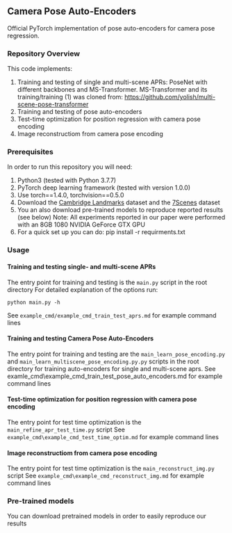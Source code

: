 ## Camera Pose Auto-Encoders
Official PyTorch implementation of pose auto-encoders for camera pose regression.

### Repository Overview 

This code implements:

1. Training and testing of single and multi-scene APRs: PoseNet with different backbones and MS-Transformer. MS-Transformer and its training/training (1) was cloned from: https://github.com/yolish/multi-scene-pose-transformer
2. Training and testing of pose auto-encoders
3. Test-time optimization for position regression with camera pose encoding
4. Image reconstructiom from camera pose encoding

### Prerequisites

In order to run this repository you will need:

1. Python3 (tested with Python 3.7.7)
1. PyTorch deep learning framework (tested with version 1.0.0)
1. Use torch==1.4.0, torchvision==0.5.0
1. Download the [Cambridge Landmarks](http://mi.eng.cam.ac.uk/projects/relocalisation/#dataset) dataset and the [7Scenes](https://www.microsoft.com/en-us/research/project/rgb-d-dataset-7-scenes/) dataset
1. You an also download pre-trained models to reproduce reported results (see below)
Note: All experiments reported in our paper were performed with an 8GB 1080 NVIDIA GeForce GTX GPU
1. For a quick set up you can do: pip install -r requirments.txt 

### Usage
#### Training and testing single- and multi-scene APRs
The entry point for training and testing is the ```main.py``` script in the root directory
 For detailed explanation of the options run:
  ```
  python main.py -h
  ```
See ```example_cmd/example_cmd_train_test_aprs.md``` for example command lines
#### Training and testing Camera Pose Auto-Encoders
The entry point for training and testing are the ```main_learn_pose_encoding.py``` and ```main_learn_multiscene_pose_encoding.py.py``` scripts in the root directory
for training auto-encoders for single and multi-scene aprs. 
See examle_cmd\example_cmd_train_test_pose_auto_encoders.md for example command lines

#### Test-time optimization for position regression with camera pose encoding
The entry point for test time optimization is the ```main_refine_apr_test_time.py``` script
See ```example_cmd\example_cmd_test_time_optim.md``` for example command lines

#### Image reconstructiom from camera pose encoding
The entry point for test time optimization is the ```main_reconstruct_img.py``` script
See ```example_cmd\example_cmd_reconstruct_img.md``` for example command lines


### Pre-trained models
You can download pretrained models in order to easily reproduce our results 



 
  
  
  
  
